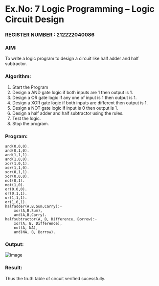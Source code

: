 # Ex.No: 7  Logic Programming –  Logic Circuit Design                                                                      
### REGISTER NUMBER : 212222040086
### AIM: 
To write a logic program to design a circuit like half adder and half subtractor.
###  Algorithm:
1. Start the Program
2. Design a AND gate logic if both inputs are 1 then output is 1.
3. Design a OR gate logic if any one of input is 1 then output is 1.
4. Design a XOR gate logic if both inputs are different then output is 1.
5. Design a NOT gate logic if input is 0 then output is 1.
6. Design a half adder and half subtractor using the rules.
7. Test the logic.
8. Stop the program.

### Program:
```
and(0,0,0).
and(0,1,0).
and(1,1,1).
and(1,0,0).
xor(1,0,1).
xor(1,1,0).
xor(0,1,1).
xor(0,0,0).
not(0,1).
not(1,0).
or(0,0,0).
or(0,1,1).
or(1,1,1).
or(1,0,1).
halfadder(A,B,Sum,Carry):-
    xor(A,B,Sum),
    and(A,B,Carry).
halfsubtractor(A, B, Difference, Borrow):-
    xor(A, B, Difference),
    not(A, NA),
    and(NA, B, Borrow).
```







### Output:
![image](https://github.com/user-attachments/assets/98b478b2-476a-4361-9360-dff1b798a2e3)


### Result:
Thus the truth table of circuit verified sucessfully.

